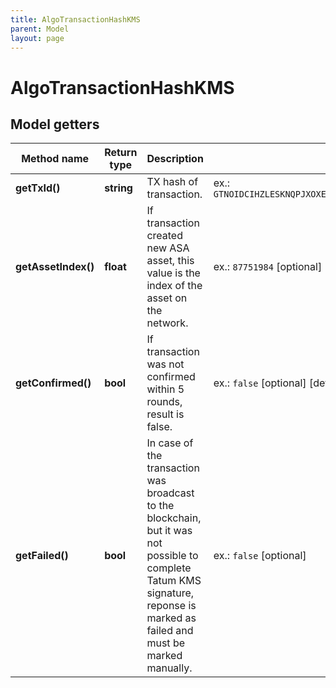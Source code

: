 ```yaml
---
title: AlgoTransactionHashKMS
parent: Model
layout: page
---
```


# AlgoTransactionHashKMS

## Model getters

Method name | Return type | Description | Notes
------------ | ------------- | ------------- | -------------
**getTxId()** | **string** | TX hash of transaction. | ex.: `GTNOIDCIHZLESKNQPJXOXE476ODYDNNQBA3N2Q75MYQ4SI4XL5SA`
**getAssetIndex()** | **float** | If transaction created new ASA asset, this value is the index of the asset on the network. | ex.: `87751984` [optional]
**getConfirmed()** | **bool** | If transaction was not confirmed within 5 rounds, result is false. | ex.: `false` [optional] [default to false]
**getFailed()** | **bool** | In case of the transaction was broadcast to the blockchain, but it was not possible to complete Tatum KMS signature, reponse is marked as failed and must be marked manually. | ex.: `false` [optional]


